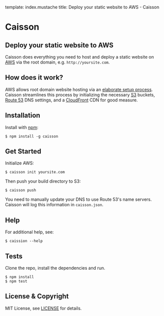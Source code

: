 template: index.mustache
title: Deploy your static website to AWS - Caisson

# Caisson

## Deploy your static website to AWS

Caisson does everything you need to host and deploy a static website on [AWS](https://aws.amazon.com/) via the root domain, e.g. `http://yoursite.com`.

## How does it work?

AWS allows root domain website hosting via an [elaborate setup process](http://aws.typepad.com/aws/2012/12/root-domain-website-hosting-for-amazon-s3.html). Caisson streamlines this process by initializing the necessary [S3](http://aws.amazon.com/s3/) buckets, [Route 53](http://aws.amazon.com/route53/) DNS settings, and a [CloudFront](http://aws.amazon.com/cloudfront/) CDN for good measure.

## Installation

Install with [npm](https://npmjs.org/package/caisson):

```
$ npm install -g caisson
```

## Get Started

Initialize AWS:

```
$ caisson init yoursite.com
```

Then push your build directory to S3:

```
$ caisson push
```

You need to manually update your DNS to use Route 53's name servers. Caisson will log this information in `caisson.json`.

## Help

For additional help, see:

```
$ caission --help
```

## Tests

Clone the repo, install the dependencies and run.

```
$ npm install
$ npm test
```

## License & Copyright

MIT License, see [LICENSE](https://github.com/christophercliff/caisson/blob/master/LICENSE.md) for details.